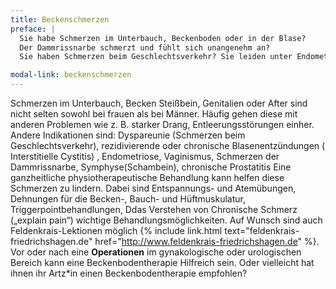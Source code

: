 ```yaml
---
title: Beckenschmerzen
preface: |
  Sie habe Schmerzen im Unterbauch, Beckenboden oder in der Blase?
  Der Dammrissnarbe schmerzt und fühlt sich unangenehm an?
  Sie haben Schmerzen beim Geschlechtsverkehr? Sie leiden unter Endometriose?

modal-link: beckenschmerzen
---
```


Schmerzen im Unterbauch, Becken Steißbein, Genitalien oder After sind nicht selten sowohl bei frauen als bei Männer. Häufig gehen diese mit anderen Problemen wie z. B. starker Drang, Entleerungsstörungen einher. Andere Indikationen sind:
Dyspareunie (Schmerzen beim Geschlechtsverkehr), rezidivierende oder chronische Blasenentzündungen ( Interstitielle Cystitis) , Endometriose, Vaginismus, Schmerzen der Dammrissnarbe, Symphyse(Schambein), chronische Prostatitis
Eine ganzheitliche physiotherapeutische Behandlung kann helfen diese Schmerzen zu lindern. Dabei sind Entspannungs- und Atemübungen, Dehnungen für die Becken-, Bauch- und Hüftmuskulatur, Triggerpointbehandlungen, Ddas Verstehen von Chronische Schmerz („explain pain“) wichtige Behandlungsmöglichkeiten. Auf Wunsch sind auch Feldenkrais-Lektionen möglich {% include link.html text="feldenkrais-friedrichshagen.de" href="http://www.feldenkrais-friedrichshagen.de" %}.
Vor oder nach eine **Operationen** im gynakologische oder urologischen Bereich
kann eine Beckenbodentherapie Hilfreich sein. Oder vielleicht hat ihnen ihr Artz\*in einen Beckenbodentherapie empfohlen? 
